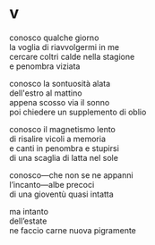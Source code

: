 # v

conosco qualche giorno  
la voglia di riavvolgermi in me  
cercare coltri calde nella stagione  
e penombra viziata

conosco la sontuosità alata  
dell'estro al mattino  
appena scosso via il sonno  
poi chiedere un supplemento di oblio

conosco il magnetismo lento  
di risalire vicoli a memoria  
e canti in penombra e stupirsi  
di una scaglia di latta nel sole

conosco—che non se ne appanni  
l’incanto—albe precoci  
di una gioventù quasi intatta

ma intanto  
dell’estate  
ne faccio carne nuova
pigramente
